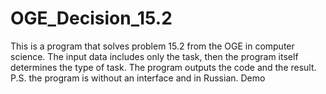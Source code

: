 # OGE_Decision_15.2
This is a program that solves problem 15.2 from the OGE in computer science. The input data includes only the task, then the program itself determines the type of task. The program outputs the code and the result. P.S. the program is without an interface and in Russian. Demo
